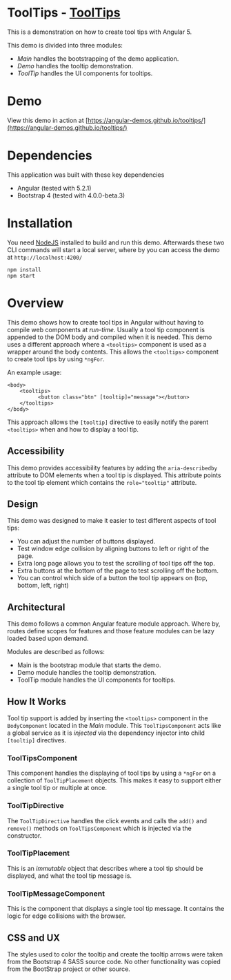 # ToolTips - [ToolTips](https://angular-demos.github.io/tooltips/)

This is a demonstration on how to create tool tips with Angular 5.

This demo is divided into three modules:

- *Main* handles the bootstrapping of the demo application.
- *Demo* handles the tooltip demonstration.
- *ToolTip* handles the UI components for tooltips.

# Demo

View this demo in action at [https://angular-demos.github.io/tooltips/](https://angular-demos.github.io/tooltips/)

# Dependencies

This application was built with these key dependencies

- Angular (tested with 5.2.1)
- Bootstrap 4 (tested with 4.0.0-beta.3)

# Installation

You need [NodeJS](https://nodejs.org/en/) installed to build and run this demo. Afterwards these two CLI commands will start a local server, where by you can access the demo at `http://localhost:4200/`

```
npm install
npm start
```

# Overview

This demo shows how to create tool tips in Angular without having to compile web components at *run-time*. Usually 
a tool tip component is appended to the DOM body and compiled when it is needed. This demo uses a different
approach where a `<tooltips>` component is used as a wrapper around the body contents. This allows the `<tooltips>`
component to create tool tips by using `*ngFor`.

An example usage:

```
<body>
    <tooltips>
          <button class="btn" [tooltip]="message"></button>
    </tooltips>
</body>
```

This approach allows the `[tooltip]` directive to easily notify the parent `<tooltips>` when and how to
display a tool tip.

## Accessibility

This demo provides accessibility features by adding the `aria-describedby` attribute to
DOM elements when a tool tip is displayed. This attribute points to the tool tip element
which contains the `role="tooltip"` attribute. 

## Design

This demo was designed to make it easier to test different aspects of tool tips:

- You can adjust the number of buttons displayed.
- Test window edge collision by aligning buttons to left or right of the page.
- Extra long page allows you to test the scrolling of tool tips off the top.
- Extra buttons at the bottom of the page to test scrolling off the bottom.
- You can control which side of a button the tool tip appears on (top, bottom, left, right)

## Architectural

This demo follows a common Angular feature module approach. Where by, routes define scopes for
features and those feature modules can be lazy loaded based upon demand.

Modules are described as follows:

- Main is the bootstrap module that starts the demo.
- Demo module handles the tooltip demonstration.
- ToolTip module handles the UI components for tooltips.

## How It Works

Tool tip support is added by inserting the `<tooltips>` component in the `BodyComponent` 
located in the *Main* module. This `ToolTipsComponent` acts like a global service as 
it is *injected* via the dependency injector into child `[tooltip]` directives.

### ToolTipsComponent

This component handles the displaying of tool tips by using a `*ngFor` on a 
collection of `ToolTipPlacement` objects. This makes it easy to support either a
single tool tip or multiple at once.

### ToolTipDirective

The `ToolTipDirective` handles the click events and calls the `add()` and `remove()` 
methods on `ToolTipsComponent` which is injected via the constructor.

### ToolTipPlacement

This is an *immutable* object that describes where a tool tip should be displayed, and
what the tool tip message is. 

### ToolTipMessageComponent

This is the component that displays a single tool tip message. It contains the logic
for edge collisions with the browser.

## CSS and UX

The styles used to color the tooltip and create the tooltip arrows were taken from the Bootstrap 4 SASS
source code. No other functionality was copied from the BootStrap project or other source.
